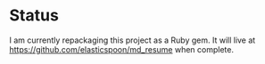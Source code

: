 # Status
I am currently repackaging this project as a Ruby gem. It will live at https://github.com/elasticspoon/md_resume when complete.

